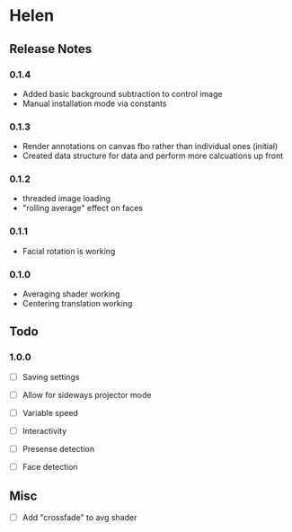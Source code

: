 Helen
=====

Release Notes
-------------

### 0.1.4

 * Added basic background subtraction to control image
 * Manual installation mode via constants

### 0.1.3

 * Render annotations on canvas fbo rather than individual ones (initial)
 * Created data structure for data and perform more calcuations up front

### 0.1.2

 * threaded image loading
 * "rolling average" effect on faces

### 0.1.1

 * Facial rotation is working

### 0.1.0

 * Averaging shader working
 * Centering translation working
 
 
Todo
----

### 1.0.0
- [ ] Saving settings
- [ ] Allow for sideways projector mode
- [ ] Variable speed
- [ ] Interactivity
 - [ ] Presense detection
 - [ ] Face detection


## Misc
 - [ ] Add "crossfade" to avg shader